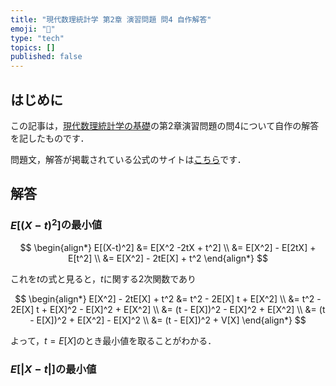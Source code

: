 ```yaml
---
title: "現代数理統計学 第2章 演習問題 問4 自作解答"
emoji: "👋"
type: "tech"
topics: []
published: false
---
```


## はじめに

この記事は，[現代数理統計学の基礎](https://www.kyoritsu-pub.co.jp/book/b10003681.html)の第2章演習問題の問4について自作の解答を記したものです．

問題文，解答が掲載されている公式のサイトは[こちら](https://sites.google.com/site/ktatsuya77/xian-dai)です．

## 解答

### $E[(X-t)^2]$の最小値

$$
\begin{align*}
E[(X-t)^2] &= E[X^2 -2tX + t^2] \\
&= E[X^2] - E[2tX] + E[t^2] \\
&= E[X^2] - 2tE[X] + t^2
\end{align*}
$$

これを$t$の式と見ると，$t$に関する2次関数であり

$$
\begin{align*}
E[X^2] - 2tE[X] + t^2
&= t^2  - 2E[X] t + E[X^2] \\
&= t^2  - 2E[X] t + E[X]^2 - E[X]^2 + E[X^2] \\
&= (t - E[X])^2 - E[X]^2 + E[X^2]  \\
&= (t - E[X])^2 + E[X^2] - E[X]^2 \\
&= (t - E[X])^2 + V[X]
\end{align*}
$$

よって，$t=E[X]$のとき最小値を取ることがわかる．

### $E[|X-t|]$の最小値
